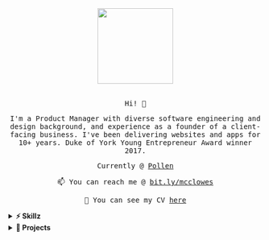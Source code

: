 <div align="center">
  <img src="https://media.giphy.com/media/MeJgB3yMMwIaHmKD4z/giphy.gif" width="150px">
  <br><br>

  <samp>
    <p>Hi! 👋</p>
    <p>I'm a Product Manager with diverse software engineering and design background, and experience as a founder of a client-facing business. I've been delivering websites and apps for 10+ years. Duke of York Young Entrepreneur Award winner 2017.</p>
    <p>Currently @ <a href="https://pollen.co">Pollen</a></p>
    <p>📫 You can reach me @ <a href="https://bit.ly/mcclowes">bit.ly/mcclowes</a></p>
    <p>📃 You can see my CV <a href="https://cv.mcclowes.com/">here</a></p>
  </samp>
</div>

<details>
  <summary><b>⚡️ Skillz</b></summary>
  
  <p><strong>Software Engineering:</strong> <em>React, TypeScript, GraphQL/Apollo, Jest/react-testing-library/Enzyme, Redux, CSS/Styled-Components (Responsive), React Native</em><br><strong>Product/Project Management:</strong> <em>Stakeholder management &amp; engagement, Agile (Scrum)</em><br><strong>Data:</strong> <em>Google Sheets (I live my life through it), ML, Python, SQL, R</em><br><strong>Design:</strong> <em>User research (ethnographic), Figma/Sketch, Adobe CS</em></p>
</details>

<details>
  <summary><b>🔧 Projects</b></summary>  
  <p>I tend to always have <i>something</i> on the go, but here are a few things I'm working on right now</p>
  <ul>
    <li>🏁 My [React Sample Project](https://github.com/mcclowes/mcclowes-react-sample-project)</li>
    <li>📃 Generate a CV from Markdown using [cv-maker](https://github.com/mcclowes/cv-maker)</li>
    <li>🕴 Finally working on a [personal website](https://github.com/mcclowes/mcclowes.com)</li>
    <li>🌱 I’m currently learning [TypeScript](https://www.typescriptlang.org/docs/)</li>
    <li>🏓 For fun, I'm dabbling in Unity</li>
  </ul>
</details>
